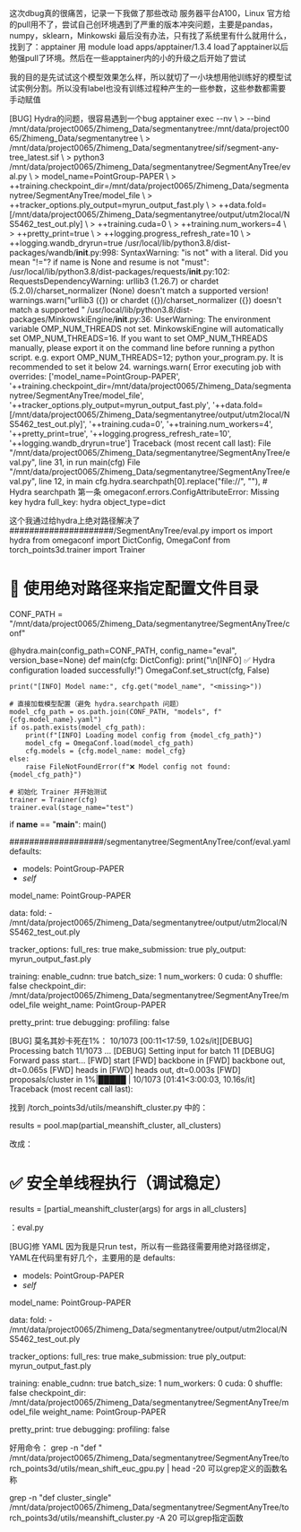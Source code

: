 这次dbug真的很痛苦，记录一下我做了那些改动
服务器平台A100，Linux
官方给的pull用不了，尝试自己创环境遇到了严重的版本冲突问题，主要是pandas，numpy，sklearn，Minkowski
最后没有办法，只有找了系统里有什么就用什么，找到了：apptainer 
用 module load apps/apptainer/1.3.4 
load了apptainer以后勉强pull了环境。然后在一些apptainer内的小的升级之后开始了尝试

我的目的是先试试这个模型效果怎么样，所以就切了一小块想用他训练好的模型试试实例分割。所以没有label也没有训练过程种产生的一些参数，这些参数都需要手动赋值


[BUG] Hydra的问题，很容易遇到一个bug
apptainer exec --nv \ > --bind /mnt/data/project0065/Zhimeng_Data/segmentanytree:/mnt/data/project0065/Zhimeng_Data/segmentanytree \ > /mnt/data/project0065/Zhimeng_Data/segmentanytree/sif/segment-any-tree_latest.sif \ > python3 /mnt/data/project0065/Zhimeng_Data/segmentanytree/SegmentAnyTree/eval.py \ > model_name=PointGroup-PAPER \ > ++training.checkpoint_dir=/mnt/data/project0065/Zhimeng_Data/segmentanytree/SegmentAnyTree/model_file \ > ++tracker_options.ply_output=myrun_output_fast.ply \ > ++data.fold=[/mnt/data/project0065/Zhimeng_Data/segmentanytree/output/utm2local/NS5462_test_out.ply] \ > ++training.cuda=0 \ > ++training.num_workers=4 \ > ++pretty_print=true \ > ++logging.progress_refresh_rate=10 \ > ++logging.wandb_dryrun=true /usr/local/lib/python3.8/dist-packages/wandb/__init__.py:998: SyntaxWarning: "is not" with a literal. Did you mean "!="? if name is None and resume is not "must": /usr/local/lib/python3.8/dist-packages/requests/__init__.py:102: RequestsDependencyWarning: urllib3 (1.26.7) or chardet (5.2.0)/charset_normalizer (None) doesn't match a supported version! warnings.warn("urllib3 ({}) or chardet ({})/charset_normalizer ({}) doesn't match a supported " /usr/local/lib/python3.8/dist-packages/MinkowskiEngine/__init__.py:36: UserWarning: The environment variable OMP_NUM_THREADS not set. MinkowskiEngine will automatically set OMP_NUM_THREADS=16. If you want to set OMP_NUM_THREADS manually, please export it on the command line before running a python script. e.g. export OMP_NUM_THREADS=12; python your_program.py. It is recommended to set it below 24. warnings.warn( Error executing job with overrides: ['model_name=PointGroup-PAPER', '++training.checkpoint_dir=/mnt/data/project0065/Zhimeng_Data/segmentanytree/SegmentAnyTree/model_file', '++tracker_options.ply_output=myrun_output_fast.ply', '++data.fold=[/mnt/data/project0065/Zhimeng_Data/segmentanytree/output/utm2local/NS5462_test_out.ply]', '++training.cuda=0', '++training.num_workers=4', '++pretty_print=true', '++logging.progress_refresh_rate=10', '++logging.wandb_dryrun=true'] Traceback (most recent call last): File "/mnt/data/project0065/Zhimeng_Data/segmentanytree/SegmentAnyTree/eval.py", line 31, in run main(cfg) File "/mnt/data/project0065/Zhimeng_Data/segmentanytree/SegmentAnyTree/eval.py", line 12, in main cfg.hydra.searchpath[0].replace("file://", ""), # Hydra searchpath 第一条 omegaconf.errors.ConfigAttributeError: Missing key hydra full_key: hydra object_type=dict

这个我通过给hydra上绝对路径解决了
#####################/SegmentAnyTree/eval.py
import os
import hydra
from omegaconf import DictConfig, OmegaConf
from torch_points3d.trainer import Trainer

# 🔧 使用绝对路径来指定配置文件目录
CONF_PATH = "/mnt/data/project0065/Zhimeng_Data/segmentanytree/SegmentAnyTree/conf"

@hydra.main(config_path=CONF_PATH, config_name="eval", version_base=None)
def main(cfg: DictConfig):
    print("\n[INFO] ✅ Hydra configuration loaded successfully!")
    OmegaConf.set_struct(cfg, False)

    print("[INFO] Model name:", cfg.get("model_name", "<missing>"))

    # 直接加载模型配置（避免 hydra.searchpath 问题）
    model_cfg_path = os.path.join(CONF_PATH, "models", f"{cfg.model_name}.yaml")
    if os.path.exists(model_cfg_path):
        print(f"[INFO] Loading model config from {model_cfg_path}")
        model_cfg = OmegaConf.load(model_cfg_path)
        cfg.models = {cfg.model_name: model_cfg}
    else:
        raise FileNotFoundError(f"❌ Model config not found: {model_cfg_path}")

    # 初始化 Trainer 并开始测试
    trainer = Trainer(cfg)
    trainer.eval(stage_name="test")


if __name__ == "__main__":
    main()

###################/segmentanytree/SegmentAnyTree/conf/eval.yaml
defaults:
  - models: PointGroup-PAPER
  - _self_

model_name: PointGroup-PAPER

data:
  fold:
    - /mnt/data/project0065/Zhimeng_Data/segmentanytree/output/utm2local/NS5462_test_out.ply

tracker_options:
  full_res: true
  make_submission: true
  ply_output: myrun_output_fast.ply

training:
  enable_cudnn: true
  batch_size: 1
  num_workers: 0
  cuda: 0
  shuffle: false
  checkpoint_dir: /mnt/data/project0065/Zhimeng_Data/segmentanytree/SegmentAnyTree/model_file
  weight_name: PointGroup-PAPER

pretty_print: true
debugging:
  profiling: false

[BUG] 莫名其妙卡死在1%：
10/1073 [00:11<17:59, 1.02s/it][DEBUG] Processing batch 11/1073 ... [DEBUG] Setting input for batch 11 [DEBUG] Forward pass start... [FWD] start [FWD] backbone in [FWD] backbone out, dt=0.065s [FWD] heads in [FWD] heads out, dt=0.003s [FWD] proposals/cluster in 1%|█████ | 10/1073 [01:41<3:00:03, 10.16s/it] Traceback (most recent call last):

找到 /torch_points3d/utils/meanshift_cluster.py 中的：

results = pool.map(partial_meanshift_cluster, all_clusters)


改成：

# ✅ 安全单线程执行（调试稳定）
results = [partial_meanshift_cluster(args) for args in all_clusters]


：eval.py 

[BUG]修 YAML
因为我是只run test，所以有一些路径需要用绝对路径绑定，YAML在代码里有好几个，主要用的是
defaults:
  - models: PointGroup-PAPER
  - _self_

model_name: PointGroup-PAPER

data:
  fold:
    - /mnt/data/project0065/Zhimeng_Data/segmentanytree/output/utm2local/NS5462_test_out.ply

tracker_options:
  full_res: true
  make_submission: true
  ply_output: myrun_output_fast.ply

training:
  enable_cudnn: true
  batch_size: 1
  num_workers: 0
  cuda: 0
  shuffle: false
  checkpoint_dir: /mnt/data/project0065/Zhimeng_Data/segmentanytree/SegmentAnyTree/model_file
  weight_name: PointGroup-PAPER

pretty_print: true
debugging:
  profiling: false







好用命令：
grep -n "def " /mnt/data/project0065/Zhimeng_Data/segmentanytree/SegmentAnyTree/torch_points3d/utils/mean_shift_euc_gpu.py | head -20
可以grep定义的函数名称

grep -n "def cluster_single" /mnt/data/project0065/Zhimeng_Data/segmentanytree/SegmentAnyTree/torch_points3d/utils/meanshift_cluster.py -A 20
可以grep指定函数


